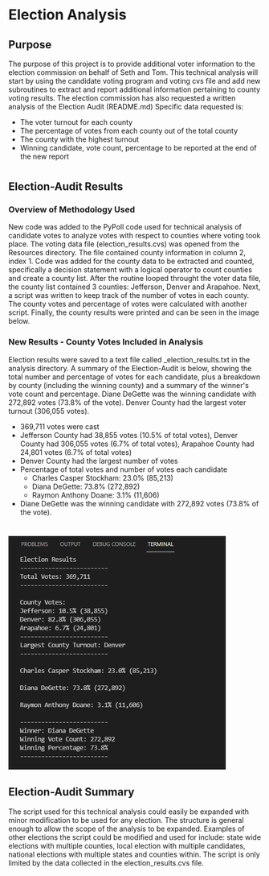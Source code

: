 # Election Analysis
## Purpose
The purpose of this project is to provide additional voter information to the election commission on behalf of Seth and Tom.   This technical analysis will start by using the candidate voting program and voting cvs file and add new subroutines to extract and report additional information pertaining to county voting results. The election commission has also requested a written analysis of the Election Audit (README.md)
Specific data requested is:
* The voter turnout for each county
* The percentage of votes from each county out of the total county
* The county with the highest turnout
* Winning candidate, vote count, percentage to be reported at the end of the new report
#
## Election-Audit Results
### Overview of Methodology Used
New code was added to the PyPoll code used for technical analysis of candidate votes to analyze votes with respect to counties where voting took place.  The voting data file (election_results.cvs) was opened from the Resources directory.  The file contained county information in column 2, index 1.  Code was added for the county data to be extracted and counted, specifically a decision statement with a logical operator to count counties and create a county list.  After the routine looped throught the voter data file, the county list contained 3 counties: Jefferson, Denver and Arapahoe.  Next, a script was written to keep track of the number of votes in each county.  The county votes and percentage of votes were calculated with another script.  Finally, the county results were printed and can be seen in the image below.
### New Results - County Votes Included in Analysis
Election results were saved to a text file called _election_results.txt in the analysis directory.
A summary of the Election-Audit is below, showing the total number and percentage of votes for each candidate, plus a breakdown by county (including the winning county) and a summary of the winner's vote count and percentage. Diane DeGette was the winning candidate with 272,892 votes (73.8% of the vote).  Denver County had the largest voter turnout (306,055 votes).

* 369,711 votes were cast
* Jefferson County had 38,855 votes (10.5% of total votes), Denver County had 306,055 votes (6.7% of total votes), Arapahoe County had 24,801 votes (6.7% of total votes)
* Denver County had the largest number of votes
* Percentage of total votes and number of votes each candidate
    - Charles Casper Stockham: 23.0% (85,213)
    - Diana DeGette: 73.8% (272,892)
    - Raymon Anthony Doane: 3.1% (11,606)
* Diane DeGette was the winning candidate with 272,892 votes (73.8% of the vote). 
#
![Election Results](https://github.com/jcsargis00/election-analysis/blob/main/analysis/electionresultcmdline.PNG)
## Election-Audit Summary
The script used for this technical analysis could easily be expanded with minor modification to be used for any election.  The structure is general enough to allow the scope of the analysis to be expanded.  Examples of other elections the script could be modified and used for include: state wide elections with multiple counties, local election with multiple candidates, national elections with multiple states and counties within.  The script is only limited by the data collected in the election_results.cvs file.  
